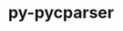 ---
title: "py-pycparser"
layout: cache
categories: [package, develop]
meta: {"compilers": ["apple-clang@16.0.0", "gcc@11.1.0", "gcc@11.4.0", "gcc@13.2.0", "gcc@7.3.1", "gcc@7.5.0", "gcc@9.4.0", "intel-oneapi-compilers@2025.1.0"], "num_specs": 141, "num_specs_by_stack": {"aws-isc": 1, "aws-isc-aarch64": 1, "bootstrap-aarch64-darwin": 35, "bootstrap-x86_64-linux-gnu": 43, "data-vis-sdk": 6, "e4s": 10, "e4s-neoverse-v2": 10, "e4s-neoverse_v1": 4, "e4s-oneapi": 12, "e4s-power": 3, "ml-linux-aarch64-cpu": 6, "ml-linux-aarch64-cuda": 6, "ml-linux-x86_64-cpu": 6, "ml-linux-x86_64-cuda": 6, "radiuss": 10, "root": 141}, "oss": ["amzn2", "sequoia", "ubuntu18.04", "ubuntu20.04", "ubuntu22.04", "ubuntu24.04"], "platforms": ["darwin", "linux"], "stacks": ["aws-isc", "aws-isc-aarch64", "bootstrap-aarch64-darwin", "bootstrap-x86_64-linux-gnu", "data-vis-sdk", "e4s", "e4s-neoverse-v2", "e4s-neoverse_v1", "e4s-oneapi", "e4s-power", "ml-linux-aarch64-cpu", "ml-linux-aarch64-cuda", "ml-linux-x86_64-cpu", "ml-linux-x86_64-cuda", "radiuss", "root"], "targets": ["aarch64", "neoverse_v1", "neoverse_v2", "ppc64le", "x86_64_v3"], "versions": ["2.21"]}
spec_details: [{"compiler": "gcc@13.2.0", "hash": "2ape5rwj74xlmfkssk7aywk3fknz3o4n", "os": "ubuntu24.04", "platform": "linux", "size": "-", "stacks": ["bootstrap-x86_64-linux-gnu", "root"], "target": "x86_64_v3", "variants": ["build_system=python_pip"], "versions": ["2.21"]}, {"compiler": "gcc@11.1.0", "hash": "3auwq3tmruvbz53stoy4eqygfy5xuiai", "os": "ubuntu20.04", "platform": "linux", "size": "-", "stacks": ["data-vis-sdk", "root"], "target": "x86_64_v3", "variants": ["build_system=python_pip"], "versions": ["2.21"]}, {"compiler": "gcc@11.4.0", "hash": "3bqgmfhsm3qkd2quohoqirptprrlqvxq", "os": "ubuntu22.04", "platform": "linux", "size": "-", "stacks": ["e4s-neoverse-v2", "root"], "target": "neoverse_v2", "variants": ["build_system=python_pip"], "versions": ["2.21"]}, {"compiler": "gcc@11.4.0", "hash": "3ebzkidu2arile37b6mleyuwapphlib6", "os": "ubuntu22.04", "platform": "linux", "size": "-", "stacks": ["e4s-neoverse-v2", "root"], "target": "neoverse_v2", "variants": ["build_system=python_pip"], "versions": ["2.21"]}, {"compiler": "apple-clang@16.0.0", "hash": "3khf5le5du6gy44agpzvm5uppos245pe", "os": "sequoia", "platform": "darwin", "size": "-", "stacks": ["bootstrap-aarch64-darwin", "root"], "target": "aarch64", "variants": ["build_system=python_pip"], "versions": ["2.21"]}, {"compiler": "gcc@13.2.0", "hash": "3nh3kb2lcgjqragoc73lkxz2vs2povuc", "os": "ubuntu24.04", "platform": "linux", "size": "-", "stacks": ["bootstrap-x86_64-linux-gnu", "root"], "target": "x86_64_v3", "variants": ["build_system=python_pip"], "versions": ["2.21"]}, {"compiler": "gcc@7.5.0", "hash": "4b4czjojpufmgvlt6qv5v54tlzmwpr56", "os": "ubuntu18.04", "platform": "linux", "size": "-", "stacks": ["radiuss", "root"], "target": "x86_64_v3", "variants": ["build_system=python_pip"], "versions": ["2.21"]}, {"compiler": "intel-oneapi-compilers@2025.1.0", "hash": "4d4uzdolb73vaexjoaok5gf4onsfcpig", "os": "ubuntu22.04", "platform": "linux", "size": "-", "stacks": ["e4s-oneapi", "root"], "target": "x86_64_v3", "variants": ["build_system=python_pip"], "versions": ["2.21"]}, {"compiler": "gcc@11.4.0", "hash": "4l4t7cc2wlvtv5gkwtrqfqr7hd6jdgi3", "os": "ubuntu22.04", "platform": "linux", "size": "-", "stacks": ["e4s-neoverse_v1", "root"], "target": "neoverse_v1", "variants": ["build_system=python_pip"], "versions": ["2.21"]}, {"compiler": "gcc@13.2.0", "hash": "4pzyy7pnoaxxdzt56skfrk6moqg2b3ly", "os": "ubuntu24.04", "platform": "linux", "size": "-", "stacks": ["bootstrap-x86_64-linux-gnu", "root"], "target": "x86_64_v3", "variants": ["build_system=python_pip"], "versions": ["2.21"]}, {"compiler": "gcc@13.2.0", "hash": "4r6z6o65rgx7ff6eyoswldroxilovh5p", "os": "ubuntu24.04", "platform": "linux", "size": "-", "stacks": ["bootstrap-x86_64-linux-gnu", "root"], "target": "x86_64_v3", "variants": ["build_system=python_pip"], "versions": ["2.21"]}, {"compiler": "gcc@11.4.0", "hash": "4uv3eoohoa66mnyyg6blqaz3lvtv7wsq", "os": "ubuntu22.04", "platform": "linux", "size": "-", "stacks": ["e4s", "root"], "target": "x86_64_v3", "variants": ["build_system=python_pip"], "versions": ["2.21"]}, {"compiler": "gcc@13.2.0", "hash": "4wcfyb55vqi3h5ygmseg3nmjrfjsojof", "os": "ubuntu24.04", "platform": "linux", "size": "-", "stacks": ["bootstrap-x86_64-linux-gnu", "root"], "target": "x86_64_v3", "variants": ["build_system=python_pip"], "versions": ["2.21"]}, {"compiler": "gcc@13.2.0", "hash": "4wtbuk4dijwanbdq7tuvc57sua6pmtia", "os": "ubuntu24.04", "platform": "linux", "size": "-", "stacks": ["bootstrap-x86_64-linux-gnu", "ml-linux-x86_64-cpu", "ml-linux-x86_64-cuda", "root"], "target": "x86_64_v3", "variants": ["build_system=python_pip"], "versions": ["2.21"]}, {"compiler": "intel-oneapi-compilers@2025.1.0", "hash": "4yscuc2cleovq2ysggeadu72t7wp2bcp", "os": "ubuntu22.04", "platform": "linux", "size": "-", "stacks": ["e4s-oneapi", "root"], "target": "x86_64_v3", "variants": ["build_system=python_pip"], "versions": ["2.21"]}, {"compiler": "apple-clang@16.0.0", "hash": "57bzt3dw3dftlbcopheudpd7succcgz6", "os": "sequoia", "platform": "darwin", "size": "-", "stacks": ["bootstrap-aarch64-darwin", "root"], "target": "aarch64", "variants": ["build_system=python_pip"], "versions": ["2.21"]}, {"compiler": "gcc@13.2.0", "hash": "5ddmj26jfd45hqo54oag3nemg3p272t2", "os": "ubuntu24.04", "platform": "linux", "size": "-", "stacks": ["bootstrap-x86_64-linux-gnu", "root"], "target": "x86_64_v3", "variants": ["build_system=python_pip"], "versions": ["2.21"]}, {"compiler": "gcc@7.3.1", "hash": "5fufy6c676qz7ks42xwnschnoyrjhc3f", "os": "amzn2", "platform": "linux", "size": "-", "stacks": ["aws-isc-aarch64", "root"], "target": "aarch64", "variants": ["build_system=python_pip"], "versions": ["2.21"]}, {"compiler": "apple-clang@16.0.0", "hash": "5ipiggqhvd75e4ktknujll6sbvytbv4u", "os": "sequoia", "platform": "darwin", "size": "-", "stacks": ["bootstrap-aarch64-darwin", "root"], "target": "aarch64", "variants": ["build_system=python_pip"], "versions": ["2.21"]}, {"compiler": "gcc@13.2.0", "hash": "5o2fxsrrgvhbtvcsy2fkvx46u3wgozx3", "os": "ubuntu24.04", "platform": "linux", "size": "-", "stacks": ["bootstrap-x86_64-linux-gnu", "root"], "target": "x86_64_v3", "variants": ["build_system=python_pip"], "versions": ["2.21"]}, {"compiler": "intel-oneapi-compilers@2025.1.0", "hash": "5qgp6pqorflt6seuozr7hnpzbke2ap5f", "os": "ubuntu22.04", "platform": "linux", "size": "-", "stacks": ["e4s-oneapi", "root"], "target": "x86_64_v3", "variants": ["build_system=python_pip"], "versions": ["2.21"]}, {"compiler": "gcc@11.4.0", "hash": "5saq3x6bq34bvnio25vya2skmtzynidb", "os": "ubuntu22.04", "platform": "linux", "size": "-", "stacks": ["e4s-neoverse-v2", "root"], "target": "neoverse_v2", "variants": ["build_system=python_pip"], "versions": ["2.21"]}, {"compiler": "gcc@13.2.0", "hash": "643uy5jyf7wnfemy4bv2rv2svzwqnvxm", "os": "ubuntu24.04", "platform": "linux", "size": "-", "stacks": ["bootstrap-x86_64-linux-gnu", "root"], "target": "x86_64_v3", "variants": ["build_system=python_pip"], "versions": ["2.21"]}, {"compiler": "apple-clang@16.0.0", "hash": "67zslkcvoysqqe4emaxd4ce67n4aserp", "os": "sequoia", "platform": "darwin", "size": "-", "stacks": ["bootstrap-aarch64-darwin", "root"], "target": "aarch64", "variants": ["build_system=python_pip"], "versions": ["2.21"]}, {"compiler": "apple-clang@16.0.0", "hash": "6kdhzrrexmkksoayrr5bmix7mefzqt6v", "os": "sequoia", "platform": "darwin", "size": "-", "stacks": ["bootstrap-aarch64-darwin", "root"], "target": "aarch64", "variants": ["build_system=python_pip"], "versions": ["2.21"]}, {"compiler": "gcc@13.2.0", "hash": "6r5uulkufnz3fnp2uhjpg4iiyapuhzfh", "os": "ubuntu24.04", "platform": "linux", "size": "-", "stacks": ["bootstrap-x86_64-linux-gnu", "root"], "target": "x86_64_v3", "variants": ["build_system=python_pip"], "versions": ["2.21"]}, {"compiler": "gcc@7.5.0", "hash": "6uiouqkumuom64xe6umn3l67jtzll2kf", "os": "ubuntu18.04", "platform": "linux", "size": "-", "stacks": ["radiuss", "root"], "target": "x86_64_v3", "variants": ["build_system=python_pip"], "versions": ["2.21"]}, {"compiler": "gcc@13.2.0", "hash": "74n4y2oibpzvoxpidjl53y4kzyerhy4v", "os": "ubuntu24.04", "platform": "linux", "size": "-", "stacks": ["bootstrap-x86_64-linux-gnu", "root"], "target": "x86_64_v3", "variants": ["build_system=python_pip"], "versions": ["2.21"]}, {"compiler": "gcc@11.1.0", "hash": "7jjzkgvd2orah4nlzlzovi3xyvmgporw", "os": "ubuntu20.04", "platform": "linux", "size": "-", "stacks": ["data-vis-sdk", "root"], "target": "x86_64_v3", "variants": ["build_system=python_pip"], "versions": ["2.21"]}, {"compiler": "gcc@13.2.0", "hash": "7l4cthmayx65yrldhohac4wlstrbdi3l", "os": "ubuntu24.04", "platform": "linux", "size": "-", "stacks": ["bootstrap-x86_64-linux-gnu", "root"], "target": "x86_64_v3", "variants": ["build_system=python_pip"], "versions": ["2.21"]}, {"compiler": "intel-oneapi-compilers@2025.1.0", "hash": "7uoay2q2txogmiu3lgvdgjxg2d4jfswx", "os": "ubuntu22.04", "platform": "linux", "size": "-", "stacks": ["e4s-oneapi", "root"], "target": "x86_64_v3", "variants": ["build_system=python_pip"], "versions": ["2.21"]}, {"compiler": "apple-clang@16.0.0", "hash": "abvk5uhxih4zdj4xdwdgmsmtqsdadb6m", "os": "sequoia", "platform": "darwin", "size": "-", "stacks": ["bootstrap-aarch64-darwin", "root"], "target": "aarch64", "variants": ["build_system=python_pip"], "versions": ["2.21"]}, {"compiler": "gcc@11.4.0", "hash": "arloalq4texvzyhjzotckksnovm5tn5q", "os": "ubuntu22.04", "platform": "linux", "size": "-", "stacks": ["e4s", "root"], "target": "x86_64_v3", "variants": ["build_system=python_pip"], "versions": ["2.21"]}, {"compiler": "gcc@11.4.0", "hash": "axguyfc2oyutll6wktmmwjzbrdkhj3p4", "os": "ubuntu22.04", "platform": "linux", "size": "-", "stacks": ["e4s-neoverse-v2", "root"], "target": "neoverse_v2", "variants": ["build_system=python_pip"], "versions": ["2.21"]}, {"compiler": "gcc@11.1.0", "hash": "bdgxu3w4vozdqqkrz5ti3wuxr5fvkb33", "os": "ubuntu20.04", "platform": "linux", "size": "-", "stacks": ["data-vis-sdk", "root"], "target": "x86_64_v3", "variants": ["build_system=python_pip"], "versions": ["2.21"]}, {"compiler": "gcc@11.4.0", "hash": "bfh2un3nwwy3nnwfv7hd3hfxa33yjuoj", "os": "ubuntu22.04", "platform": "linux", "size": "-", "stacks": ["e4s-neoverse-v2", "root"], "target": "neoverse_v2", "variants": ["build_system=python_pip"], "versions": ["2.21"]}, {"compiler": "gcc@11.4.0", "hash": "bo22pebx2c73aycnewkl25zida2oilvs", "os": "ubuntu22.04", "platform": "linux", "size": "-", "stacks": ["e4s-neoverse-v2", "root"], "target": "neoverse_v2", "variants": ["build_system=python_pip"], "versions": ["2.21"]}, {"compiler": "gcc@7.5.0", "hash": "bo5j4qlkzkw5hcthmtg65dg7sgyrilxr", "os": "ubuntu18.04", "platform": "linux", "size": "-", "stacks": ["radiuss", "root"], "target": "x86_64_v3", "variants": ["build_system=python_pip"], "versions": ["2.21"]}, {"compiler": "gcc@7.5.0", "hash": "byflvdtboftjftj4npyxhlbkbc2aeoh3", "os": "ubuntu18.04", "platform": "linux", "size": "-", "stacks": ["radiuss", "root"], "target": "x86_64_v3", "variants": ["build_system=python_pip"], "versions": ["2.21"]}, {"compiler": "gcc@11.4.0", "hash": "c6iihvebjw6k5f4ujo4mltxfjlbimw74", "os": "ubuntu22.04", "platform": "linux", "size": "-", "stacks": ["e4s-neoverse-v2", "root"], "target": "neoverse_v2", "variants": ["build_system=python_pip"], "versions": ["2.21"]}, {"compiler": "gcc@11.1.0", "hash": "ch4qltwa4mpfm4xodvx3zeh3bwmvhhwo", "os": "ubuntu20.04", "platform": "linux", "size": "-", "stacks": ["data-vis-sdk", "root"], "target": "x86_64_v3", "variants": ["build_system=python_pip"], "versions": ["2.21"]}, {"compiler": "apple-clang@16.0.0", "hash": "cvbbjhfrgkfdzopl2qfgdmxe56ket5sw", "os": "sequoia", "platform": "darwin", "size": "-", "stacks": ["bootstrap-aarch64-darwin", "root"], "target": "aarch64", "variants": ["build_system=python_pip"], "versions": ["2.21"]}, {"compiler": "gcc@11.4.0", "hash": "d5uya2tacuiuvkftea7kfmlqogcqhzfw", "os": "ubuntu22.04", "platform": "linux", "size": "-", "stacks": ["e4s", "root"], "target": "x86_64_v3", "variants": ["build_system=python_pip"], "versions": ["2.21"]}, {"compiler": "apple-clang@16.0.0", "hash": "d7vucnfbskdhdegqpo2qixxehsqhxzo3", "os": "sequoia", "platform": "darwin", "size": "-", "stacks": ["bootstrap-aarch64-darwin", "root"], "target": "aarch64", "variants": ["build_system=python_pip"], "versions": ["2.21"]}, {"compiler": "gcc@9.4.0", "hash": "dixvqefkuh5uiizsd7nsglymbpi3qcx3", "os": "ubuntu20.04", "platform": "linux", "size": "-", "stacks": ["e4s-power", "root"], "target": "ppc64le", "variants": ["build_system=python_pip"], "versions": ["2.21"]}, {"compiler": "intel-oneapi-compilers@2025.1.0", "hash": "dj32zorn64jlxucintyrekfqphovzq4q", "os": "ubuntu22.04", "platform": "linux", "size": "-", "stacks": ["e4s-oneapi", "root"], "target": "x86_64_v3", "variants": ["build_system=python_pip"], "versions": ["2.21"]}, {"compiler": "gcc@13.2.0", "hash": "dn5ysyitu6qg5z5bhyhn7nbpwrhwiceb", "os": "ubuntu24.04", "platform": "linux", "size": "-", "stacks": ["bootstrap-x86_64-linux-gnu", "root"], "target": "x86_64_v3", "variants": ["build_system=python_pip"], "versions": ["2.21"]}, {"compiler": "apple-clang@16.0.0", "hash": "ecgmtxp6zjd2zhwolbwqj6ujqz63xmfp", "os": "sequoia", "platform": "darwin", "size": "-", "stacks": ["bootstrap-aarch64-darwin", "root"], "target": "aarch64", "variants": ["build_system=python_pip"], "versions": ["2.21"]}, {"compiler": "gcc@13.2.0", "hash": "eihhom622ckm3uicxmycrwt7kqfpjytu", "os": "ubuntu24.04", "platform": "linux", "size": "-", "stacks": ["bootstrap-x86_64-linux-gnu", "ml-linux-x86_64-cpu", "ml-linux-x86_64-cuda", "root"], "target": "x86_64_v3", "variants": ["build_system=python_pip"], "versions": ["2.21"]}, {"compiler": "apple-clang@16.0.0", "hash": "ekiq7y6vc7qghjq4y66q4tcgiz7knufx", "os": "sequoia", "platform": "darwin", "size": "-", "stacks": ["bootstrap-aarch64-darwin", "root"], "target": "aarch64", "variants": ["build_system=python_pip"], "versions": ["2.21"]}, {"compiler": "gcc@13.2.0", "hash": "evvzxtzjgohf2jeir3xpbwbw4ogl6c4t", "os": "ubuntu24.04", "platform": "linux", "size": "-", "stacks": ["bootstrap-x86_64-linux-gnu", "root"], "target": "x86_64_v3", "variants": ["build_system=python_pip"], "versions": ["2.21"]}, {"compiler": "gcc@11.4.0", "hash": "f6gq74cqjzehhlfqscmepaddt7rac5mx", "os": "ubuntu22.04", "platform": "linux", "size": "-", "stacks": ["e4s-neoverse_v1", "root"], "target": "neoverse_v1", "variants": ["build_system=python_pip"], "versions": ["2.21"]}, {"compiler": "intel-oneapi-compilers@2025.1.0", "hash": "f7f5mjvpilfncfuqpd2zmpwy6dbbzjh5", "os": "ubuntu22.04", "platform": "linux", "size": "-", "stacks": ["e4s-oneapi", "root"], "target": "x86_64_v3", "variants": ["build_system=python_pip"], "versions": ["2.21"]}, {"compiler": "gcc@11.4.0", "hash": "fd7fl26fylghwfkpil2224zuyg7gwnax", "os": "ubuntu22.04", "platform": "linux", "size": "-", "stacks": ["e4s", "root"], "target": "x86_64_v3", "variants": ["build_system=python_pip"], "versions": ["2.21"]}, {"compiler": "apple-clang@16.0.0", "hash": "fe3hcgp4sbhe3sqx5zruzz4ow2xd57md", "os": "sequoia", "platform": "darwin", "size": "-", "stacks": ["bootstrap-aarch64-darwin", "root"], "target": "aarch64", "variants": ["build_system=python_pip"], "versions": ["2.21"]}, {"compiler": "gcc@13.2.0", "hash": "fedpw2xndaidjtm7inm3scs7bc3rdeu4", "os": "ubuntu24.04", "platform": "linux", "size": "-", "stacks": ["bootstrap-x86_64-linux-gnu", "root"], "target": "x86_64_v3", "variants": ["build_system=python_pip"], "versions": ["2.21"]}, {"compiler": "gcc@13.2.0", "hash": "fmgki6nhdrzak4i4b5ntjqnzue3o3uag", "os": "ubuntu24.04", "platform": "linux", "size": "-", "stacks": ["bootstrap-x86_64-linux-gnu", "ml-linux-x86_64-cpu", "ml-linux-x86_64-cuda", "root"], "target": "x86_64_v3", "variants": ["build_system=python_pip"], "versions": ["2.21"]}, {"compiler": "apple-clang@16.0.0", "hash": "fsvw76p6qqjzsnhp2cvepeylakutls3j", "os": "sequoia", "platform": "darwin", "size": "-", "stacks": ["bootstrap-aarch64-darwin", "root"], "target": "aarch64", "variants": ["build_system=python_pip"], "versions": ["2.21"]}, {"compiler": "gcc@11.4.0", "hash": "gpqamrlp6s3glhymdwxmvx2r27m6btjy", "os": "ubuntu22.04", "platform": "linux", "size": "-", "stacks": ["e4s-neoverse-v2", "root"], "target": "neoverse_v2", "variants": ["build_system=python_pip"], "versions": ["2.21"]}, {"compiler": "apple-clang@16.0.0", "hash": "gqmvq62karzzjvgzzhprq626petvntbb", "os": "sequoia", "platform": "darwin", "size": "-", "stacks": ["bootstrap-aarch64-darwin", "root"], "target": "aarch64", "variants": ["build_system=python_pip"], "versions": ["2.21"]}, {"compiler": "gcc@13.2.0", "hash": "guyjctgvrd2v6b7woe7h7za7dx5rgtqa", "os": "ubuntu24.04", "platform": "linux", "size": "-", "stacks": ["bootstrap-x86_64-linux-gnu", "root"], "target": "x86_64_v3", "variants": ["build_system=python_pip"], "versions": ["2.21"]}, {"compiler": "gcc@13.2.0", "hash": "h54ksu2srziidyfpeeqfy7qi4v34ukls", "os": "ubuntu24.04", "platform": "linux", "size": "-", "stacks": ["bootstrap-x86_64-linux-gnu", "root"], "target": "x86_64_v3", "variants": ["build_system=python_pip"], "versions": ["2.21"]}, {"compiler": "gcc@13.2.0", "hash": "haqorvxa75oozqynexn5qlyg7ko4shy4", "os": "ubuntu24.04", "platform": "linux", "size": "-", "stacks": ["bootstrap-x86_64-linux-gnu", "root"], "target": "x86_64_v3", "variants": ["build_system=python_pip"], "versions": ["2.21"]}, {"compiler": "gcc@13.2.0", "hash": "hcdbbhmik3cnoxxclzkc7r5yvkolvc4n", "os": "ubuntu24.04", "platform": "linux", "size": "-", "stacks": ["bootstrap-x86_64-linux-gnu", "root"], "target": "x86_64_v3", "variants": ["build_system=python_pip"], "versions": ["2.21"]}, {"compiler": "gcc@11.4.0", "hash": "hcg3wztfjqvzbcmjtxtyzevl7c7l4rhk", "os": "ubuntu22.04", "platform": "linux", "size": "-", "stacks": ["e4s-neoverse-v2", "root"], "target": "neoverse_v2", "variants": ["build_system=python_pip"], "versions": ["2.21"]}, {"compiler": "gcc@13.2.0", "hash": "hh2pzodz3pvkz6pbyk3ckhkxb5v3aznd", "os": "ubuntu24.04", "platform": "linux", "size": "-", "stacks": ["ml-linux-aarch64-cpu", "ml-linux-aarch64-cuda", "root"], "target": "aarch64", "variants": ["build_system=python_pip"], "versions": ["2.21"]}, {"compiler": "gcc@13.2.0", "hash": "hhvj4mniovsnhzpgplhfjggtehg5xcmg", "os": "ubuntu24.04", "platform": "linux", "size": "-", "stacks": ["bootstrap-x86_64-linux-gnu", "root"], "target": "x86_64_v3", "variants": ["build_system=python_pip"], "versions": ["2.21"]}, {"compiler": "gcc@13.2.0", "hash": "hm3mtueo6abtg2ei7g7th3zounhhufdh", "os": "ubuntu24.04", "platform": "linux", "size": "-", "stacks": ["bootstrap-x86_64-linux-gnu", "ml-linux-x86_64-cpu", "ml-linux-x86_64-cuda", "root"], "target": "x86_64_v3", "variants": ["build_system=python_pip"], "versions": ["2.21"]}, {"compiler": "gcc@13.2.0", "hash": "hoqzxrsbvmpriredepjneykrpnvz5vcr", "os": "ubuntu24.04", "platform": "linux", "size": "-", "stacks": ["ml-linux-aarch64-cpu", "ml-linux-aarch64-cuda", "root"], "target": "aarch64", "variants": ["build_system=python_pip"], "versions": ["2.21"]}, {"compiler": "gcc@9.4.0", "hash": "iepnvwojuynlhvgbqx7obw2sp22prcma", "os": "ubuntu20.04", "platform": "linux", "size": "-", "stacks": ["e4s-power", "root"], "target": "ppc64le", "variants": ["build_system=python_pip"], "versions": ["2.21"]}, {"compiler": "apple-clang@16.0.0", "hash": "il2tv36ttccdwh4km2sy23irwk5fz2lp", "os": "sequoia", "platform": "darwin", "size": "-", "stacks": ["bootstrap-aarch64-darwin", "root"], "target": "aarch64", "variants": ["build_system=python_pip"], "versions": ["2.21"]}, {"compiler": "gcc@11.4.0", "hash": "irfmk2ttr6tetsrvd63zsmsbutobntzc", "os": "ubuntu22.04", "platform": "linux", "size": "-", "stacks": ["e4s-neoverse_v1", "root"], "target": "neoverse_v1", "variants": ["build_system=python_pip"], "versions": ["2.21"]}, {"compiler": "apple-clang@16.0.0", "hash": "iuezhepcjhfob25esx6x6qaiijwhul4b", "os": "sequoia", "platform": "darwin", "size": "-", "stacks": ["bootstrap-aarch64-darwin", "root"], "target": "aarch64", "variants": ["build_system=python_pip"], "versions": ["2.21"]}, {"compiler": "apple-clang@16.0.0", "hash": "j3eslurv2hpopglsppzluykdlzazhawe", "os": "sequoia", "platform": "darwin", "size": "-", "stacks": ["bootstrap-aarch64-darwin", "root"], "target": "aarch64", "variants": ["build_system=python_pip"], "versions": ["2.21"]}, {"compiler": "gcc@13.2.0", "hash": "j7rr24uuzdcvbi4tscn6z5nxj2hgteth", "os": "ubuntu24.04", "platform": "linux", "size": "-", "stacks": ["bootstrap-x86_64-linux-gnu", "root"], "target": "x86_64_v3", "variants": ["build_system=python_pip"], "versions": ["2.21"]}, {"compiler": "gcc@13.2.0", "hash": "jvsxr2pojuda7bisjlel7fwa4divfsjz", "os": "ubuntu24.04", "platform": "linux", "size": "-", "stacks": ["ml-linux-aarch64-cpu", "ml-linux-aarch64-cuda", "root"], "target": "aarch64", "variants": ["build_system=python_pip"], "versions": ["2.21"]}, {"compiler": "apple-clang@16.0.0", "hash": "jw64wzkpk6c2puletrejkibtnv3n2yrd", "os": "sequoia", "platform": "darwin", "size": "-", "stacks": ["bootstrap-aarch64-darwin", "root"], "target": "aarch64", "variants": ["build_system=python_pip"], "versions": ["2.21"]}, {"compiler": "apple-clang@16.0.0", "hash": "k3clicu7bavggm3gjk25ztjfxnvsqxco", "os": "sequoia", "platform": "darwin", "size": "-", "stacks": ["bootstrap-aarch64-darwin", "root"], "target": "aarch64", "variants": ["build_system=python_pip"], "versions": ["2.21"]}, {"compiler": "gcc@7.5.0", "hash": "ksxwqdp2xoncoocii7bq2n4hh2i743im", "os": "ubuntu18.04", "platform": "linux", "size": "-", "stacks": ["radiuss", "root"], "target": "x86_64_v3", "variants": ["build_system=python_pip"], "versions": ["2.21"]}, {"compiler": "gcc@13.2.0", "hash": "kvk25eisfvfbu3djdqamro24nbabrrzp", "os": "ubuntu24.04", "platform": "linux", "size": "-", "stacks": ["bootstrap-x86_64-linux-gnu", "root"], "target": "x86_64_v3", "variants": ["build_system=python_pip"], "versions": ["2.21"]}, {"compiler": "gcc@13.2.0", "hash": "kwx4dnt4wrngnrgp4l2idygeuumwb6yg", "os": "ubuntu24.04", "platform": "linux", "size": "-", "stacks": ["bootstrap-x86_64-linux-gnu", "root"], "target": "x86_64_v3", "variants": ["build_system=python_pip"], "versions": ["2.21"]}, {"compiler": "gcc@7.5.0", "hash": "laeahlxtcay7myypqaowrvhdmnrlj2q7", "os": "ubuntu18.04", "platform": "linux", "size": "-", "stacks": ["radiuss", "root"], "target": "x86_64_v3", "variants": ["build_system=python_pip"], "versions": ["2.21"]}, {"compiler": "gcc@9.4.0", "hash": "lca2gsdogfh4nofgxxm66cv42x4lkenz", "os": "ubuntu20.04", "platform": "linux", "size": "-", "stacks": ["e4s-power", "root"], "target": "ppc64le", "variants": ["build_system=python_pip"], "versions": ["2.21"]}, {"compiler": "gcc@7.5.0", "hash": "lg2ls5ytxohqghdzfsnobcxibk7xwakm", "os": "ubuntu18.04", "platform": "linux", "size": "-", "stacks": ["radiuss", "root"], "target": "x86_64_v3", "variants": ["build_system=python_pip"], "versions": ["2.21"]}, {"compiler": "apple-clang@16.0.0", "hash": "lqjzel6kgra5mhcwzhvokyccyib56eon", "os": "sequoia", "platform": "darwin", "size": "-", "stacks": ["bootstrap-aarch64-darwin", "root"], "target": "aarch64", "variants": ["build_system=python_pip"], "versions": ["2.21"]}, {"compiler": "apple-clang@16.0.0", "hash": "m2a2bj3gye4ftaaoetqumyoyoo5ngoqg", "os": "sequoia", "platform": "darwin", "size": "-", "stacks": ["bootstrap-aarch64-darwin", "root"], "target": "aarch64", "variants": ["build_system=python_pip"], "versions": ["2.21"]}, {"compiler": "gcc@7.3.1", "hash": "mhuki6hknwlli4w2z5jivdguk7yozs25", "os": "amzn2", "platform": "linux", "size": "-", "stacks": ["aws-isc", "root"], "target": "x86_64_v3", "variants": ["build_system=python_pip"], "versions": ["2.21"]}, {"compiler": "gcc@11.4.0", "hash": "mrragbignluhzgguopd4s6d5qdo7svl3", "os": "ubuntu22.04", "platform": "linux", "size": "-", "stacks": ["e4s-neoverse_v1", "root"], "target": "neoverse_v1", "variants": ["build_system=python_pip"], "versions": ["2.21"]}, {"compiler": "gcc@13.2.0", "hash": "mvai7onaeebvm74tqjgbsy3jo32mpza6", "os": "ubuntu24.04", "platform": "linux", "size": "-", "stacks": ["bootstrap-x86_64-linux-gnu", "root"], "target": "x86_64_v3", "variants": ["build_system=python_pip"], "versions": ["2.21"]}, {"compiler": "apple-clang@16.0.0", "hash": "mxq5ra7xmapjzmrne36fit5heotc4e64", "os": "sequoia", "platform": "darwin", "size": "-", "stacks": ["bootstrap-aarch64-darwin", "root"], "target": "aarch64", "variants": ["build_system=python_pip"], "versions": ["2.21"]}, {"compiler": "apple-clang@16.0.0", "hash": "nc2r577cjtcguchwvubdcnky6iz5crn6", "os": "sequoia", "platform": "darwin", "size": "-", "stacks": ["bootstrap-aarch64-darwin", "root"], "target": "aarch64", "variants": ["build_system=python_pip"], "versions": ["2.21"]}, {"compiler": "gcc@11.4.0", "hash": "nhumn2ex65wvasgejlwpft5wdjuctleg", "os": "ubuntu22.04", "platform": "linux", "size": "-", "stacks": ["e4s", "root"], "target": "x86_64_v3", "variants": ["build_system=python_pip"], "versions": ["2.21"]}, {"compiler": "gcc@13.2.0", "hash": "niuia5owhngdaneixad64ww5wbaos6kz", "os": "ubuntu24.04", "platform": "linux", "size": "-", "stacks": ["bootstrap-x86_64-linux-gnu", "root"], "target": "x86_64_v3", "variants": ["build_system=python_pip"], "versions": ["2.21"]}, {"compiler": "apple-clang@16.0.0", "hash": "nuvctdsko32arc52w67p323r7uwpfupi", "os": "sequoia", "platform": "darwin", "size": "-", "stacks": ["bootstrap-aarch64-darwin", "root"], "target": "aarch64", "variants": ["build_system=python_pip"], "versions": ["2.21"]}, {"compiler": "gcc@13.2.0", "hash": "nze6duhjulosn2gsmwocmqzexgslbolm", "os": "ubuntu24.04", "platform": "linux", "size": "-", "stacks": ["ml-linux-aarch64-cpu", "ml-linux-aarch64-cuda", "root"], "target": "aarch64", "variants": ["build_system=python_pip"], "versions": ["2.21"]}, {"compiler": "gcc@13.2.0", "hash": "o3yvb7oww3xx6ns35tnd6bozy6bvoetk", "os": "ubuntu24.04", "platform": "linux", "size": "-", "stacks": ["bootstrap-x86_64-linux-gnu", "root"], "target": "x86_64_v3", "variants": ["build_system=python_pip"], "versions": ["2.21"]}, {"compiler": "apple-clang@16.0.0", "hash": "oreqcthnwdruxiok6xj5odjsywvvwv6n", "os": "sequoia", "platform": "darwin", "size": "-", "stacks": ["bootstrap-aarch64-darwin", "root"], "target": "aarch64", "variants": ["build_system=python_pip"], "versions": ["2.21"]}, {"compiler": "intel-oneapi-compilers@2025.1.0", "hash": "pbl2zlv4tvr2juivrblwigrdgo6uytav", "os": "ubuntu22.04", "platform": "linux", "size": "-", "stacks": ["e4s-oneapi", "root"], "target": "x86_64_v3", "variants": ["build_system=python_pip"], "versions": ["2.21"]}, {"compiler": "apple-clang@16.0.0", "hash": "poylxkz5m3wdntacgt4sztsgfvcovzkz", "os": "sequoia", "platform": "darwin", "size": "-", "stacks": ["bootstrap-aarch64-darwin", "root"], "target": "aarch64", "variants": ["build_system=python_pip"], "versions": ["2.21"]}, {"compiler": "apple-clang@16.0.0", "hash": "ppw3f2t6s74sp2fi7bewzfuhw5x2v7ad", "os": "sequoia", "platform": "darwin", "size": "-", "stacks": ["bootstrap-aarch64-darwin", "root"], "target": "aarch64", "variants": ["build_system=python_pip"], "versions": ["2.21"]}, {"compiler": "gcc@11.4.0", "hash": "qmsgajvdqd7c4socpczywmswfw5eao6o", "os": "ubuntu22.04", "platform": "linux", "size": "-", "stacks": ["e4s", "root"], "target": "x86_64_v3", "variants": ["build_system=python_pip"], "versions": ["2.21"]}, {"compiler": "apple-clang@16.0.0", "hash": "qu562spmljvdvqz3d44xgwehpxckfxnd", "os": "sequoia", "platform": "darwin", "size": "-", "stacks": ["bootstrap-aarch64-darwin", "root"], "target": "aarch64", "variants": ["build_system=python_pip"], "versions": ["2.21"]}, {"compiler": "intel-oneapi-compilers@2025.1.0", "hash": "rcvgoajyypyka7fhftiymmmojpvaoi3u", "os": "ubuntu22.04", "platform": "linux", "size": "-", "stacks": ["e4s-oneapi", "root"], "target": "x86_64_v3", "variants": ["build_system=python_pip"], "versions": ["2.21"]}, {"compiler": "gcc@13.2.0", "hash": "rlqfsiovqbvjtotmuzjgetatzd27ykow", "os": "ubuntu24.04", "platform": "linux", "size": "-", "stacks": ["ml-linux-aarch64-cpu", "ml-linux-aarch64-cuda", "root"], "target": "aarch64", "variants": ["build_system=python_pip"], "versions": ["2.21"]}, {"compiler": "gcc@13.2.0", "hash": "rnzaqqlpegzzosrukuqjgfuik4hsi4uc", "os": "ubuntu24.04", "platform": "linux", "size": "-", "stacks": ["bootstrap-x86_64-linux-gnu", "root"], "target": "x86_64_v3", "variants": ["build_system=python_pip"], "versions": ["2.21"]}, {"compiler": "gcc@13.2.0", "hash": "rveeikoamra6esusyxkn3tqawqieuc4l", "os": "ubuntu24.04", "platform": "linux", "size": "-", "stacks": ["bootstrap-x86_64-linux-gnu", "ml-linux-x86_64-cpu", "ml-linux-x86_64-cuda", "root"], "target": "x86_64_v3", "variants": ["build_system=python_pip"], "versions": ["2.21"]}, {"compiler": "gcc@13.2.0", "hash": "rxsphwdnlk67ouszedocidtzj2j6xrzi", "os": "ubuntu24.04", "platform": "linux", "size": "-", "stacks": ["bootstrap-x86_64-linux-gnu", "root"], "target": "x86_64_v3", "variants": ["build_system=python_pip"], "versions": ["2.21"]}, {"compiler": "gcc@11.4.0", "hash": "rzsnlkd3bcajjuw5yilxcxuxb32nfpuu", "os": "ubuntu22.04", "platform": "linux", "size": "-", "stacks": ["e4s-neoverse-v2", "root"], "target": "neoverse_v2", "variants": ["build_system=python_pip"], "versions": ["2.21"]}, {"compiler": "gcc@11.4.0", "hash": "s5vvj5uq553lusytvay5c5lb424h65l7", "os": "ubuntu22.04", "platform": "linux", "size": "-", "stacks": ["e4s", "root"], "target": "x86_64_v3", "variants": ["build_system=python_pip"], "versions": ["2.21"]}, {"compiler": "gcc@13.2.0", "hash": "s6s5ryp5fhbu4f6ewwsn3vqvfaxzxgjv", "os": "ubuntu24.04", "platform": "linux", "size": "-", "stacks": ["bootstrap-x86_64-linux-gnu", "root"], "target": "x86_64_v3", "variants": ["build_system=python_pip"], "versions": ["2.21"]}, {"compiler": "gcc@13.2.0", "hash": "se5nrhibeov4slqyedmrd6aoepearnkg", "os": "ubuntu24.04", "platform": "linux", "size": "-", "stacks": ["bootstrap-x86_64-linux-gnu", "root"], "target": "x86_64_v3", "variants": ["build_system=python_pip"], "versions": ["2.21"]}, {"compiler": "gcc@13.2.0", "hash": "shs3i3cixb6dmvynvzvju7soatxgi3z4", "os": "ubuntu24.04", "platform": "linux", "size": "-", "stacks": ["bootstrap-x86_64-linux-gnu", "root"], "target": "x86_64_v3", "variants": ["build_system=python_pip"], "versions": ["2.21"]}, {"compiler": "apple-clang@16.0.0", "hash": "srpsteio3g4qzlmg4ieolv5i45c5u4lh", "os": "sequoia", "platform": "darwin", "size": "-", "stacks": ["bootstrap-aarch64-darwin", "root"], "target": "aarch64", "variants": ["build_system=python_pip"], "versions": ["2.21"]}, {"compiler": "gcc@13.2.0", "hash": "sth2giwyz2grgxdrzxjjvzdgcuzpcmbb", "os": "ubuntu24.04", "platform": "linux", "size": "-", "stacks": ["bootstrap-x86_64-linux-gnu", "root"], "target": "x86_64_v3", "variants": ["build_system=python_pip"], "versions": ["2.21"]}, {"compiler": "gcc@11.4.0", "hash": "syg2jx7flopyaxewihqlqqmf7lmxub7y", "os": "ubuntu22.04", "platform": "linux", "size": "-", "stacks": ["e4s", "root"], "target": "x86_64_v3", "variants": ["build_system=python_pip"], "versions": ["2.21"]}, {"compiler": "gcc@13.2.0", "hash": "tf3vrx7h7fify5njyobnvtnbojfvsq2v", "os": "ubuntu24.04", "platform": "linux", "size": "-", "stacks": ["bootstrap-x86_64-linux-gnu", "root"], "target": "x86_64_v3", "variants": ["build_system=python_pip"], "versions": ["2.21"]}, {"compiler": "gcc@11.4.0", "hash": "tkkkbs5nulhi2qnamvy54bg7pbqip5ji", "os": "ubuntu22.04", "platform": "linux", "size": "-", "stacks": ["e4s", "root"], "target": "x86_64_v3", "variants": ["build_system=python_pip"], "versions": ["2.21"]}, {"compiler": "apple-clang@16.0.0", "hash": "uhopnsnrrdrcp2f6yz35j5fxxqce5wye", "os": "sequoia", "platform": "darwin", "size": "-", "stacks": ["bootstrap-aarch64-darwin", "root"], "target": "aarch64", "variants": ["build_system=python_pip"], "versions": ["2.21"]}, {"compiler": "apple-clang@16.0.0", "hash": "v3bdxd2w4jtylynpcumaeeiske4dw62j", "os": "sequoia", "platform": "darwin", "size": "-", "stacks": ["bootstrap-aarch64-darwin", "root"], "target": "aarch64", "variants": ["build_system=python_pip"], "versions": ["2.21"]}, {"compiler": "apple-clang@16.0.0", "hash": "v5yhltpkerdqm6dvazw3i6pu4bfia4yy", "os": "sequoia", "platform": "darwin", "size": "-", "stacks": ["bootstrap-aarch64-darwin", "root"], "target": "aarch64", "variants": ["build_system=python_pip"], "versions": ["2.21"]}, {"compiler": "apple-clang@16.0.0", "hash": "vljn2agicm2psgidowdlawszpfwbb3gq", "os": "sequoia", "platform": "darwin", "size": "-", "stacks": ["bootstrap-aarch64-darwin", "root"], "target": "aarch64", "variants": ["build_system=python_pip"], "versions": ["2.21"]}, {"compiler": "gcc@11.4.0", "hash": "vnmuet63qwedllamdekdqtkx27e4ha4b", "os": "ubuntu22.04", "platform": "linux", "size": "-", "stacks": ["e4s", "root"], "target": "x86_64_v3", "variants": ["build_system=python_pip"], "versions": ["2.21"]}, {"compiler": "intel-oneapi-compilers@2025.1.0", "hash": "vva32fiuuun5bjtvufbfiofzezni3zlw", "os": "ubuntu22.04", "platform": "linux", "size": "-", "stacks": ["e4s-oneapi", "root"], "target": "x86_64_v3", "variants": ["build_system=python_pip"], "versions": ["2.21"]}, {"compiler": "gcc@13.2.0", "hash": "wadc3npa6l5cn4zsbhu2r5sahkh7pdyc", "os": "ubuntu24.04", "platform": "linux", "size": "-", "stacks": ["bootstrap-x86_64-linux-gnu", "root"], "target": "x86_64_v3", "variants": ["build_system=python_pip"], "versions": ["2.21"]}, {"compiler": "gcc@13.2.0", "hash": "wboov4bhnbs55m2vr4ilk7mpp4tns7at", "os": "ubuntu24.04", "platform": "linux", "size": "-", "stacks": ["bootstrap-x86_64-linux-gnu", "root"], "target": "x86_64_v3", "variants": ["build_system=python_pip"], "versions": ["2.21"]}, {"compiler": "gcc@7.5.0", "hash": "wj6mhb54axlpm6bbjvyjw5z3nsgwixna", "os": "ubuntu18.04", "platform": "linux", "size": "-", "stacks": ["radiuss", "root"], "target": "x86_64_v3", "variants": ["build_system=python_pip"], "versions": ["2.21"]}, {"compiler": "intel-oneapi-compilers@2025.1.0", "hash": "wsys3xs6amdvcldtsn3u7bmi4pqqbiis", "os": "ubuntu22.04", "platform": "linux", "size": "-", "stacks": ["e4s-oneapi", "root"], "target": "x86_64_v3", "variants": ["build_system=python_pip"], "versions": ["2.21"]}, {"compiler": "gcc@13.2.0", "hash": "wyoezpq6p42gzvxbhugbmaaoxuudpj3x", "os": "ubuntu24.04", "platform": "linux", "size": "-", "stacks": ["ml-linux-aarch64-cpu", "ml-linux-aarch64-cuda", "root"], "target": "aarch64", "variants": ["build_system=python_pip"], "versions": ["2.21"]}, {"compiler": "gcc@11.1.0", "hash": "xcd7642oilgmoyn6cw7zgz7hv7woao2i", "os": "ubuntu20.04", "platform": "linux", "size": "-", "stacks": ["data-vis-sdk", "root"], "target": "x86_64_v3", "variants": ["build_system=python_pip"], "versions": ["2.21"]}, {"compiler": "gcc@7.5.0", "hash": "xdks2rkgeui45xd5gsjqxlw2ymr6mvkd", "os": "ubuntu18.04", "platform": "linux", "size": "-", "stacks": ["radiuss", "root"], "target": "x86_64_v3", "variants": ["build_system=python_pip"], "versions": ["2.21"]}, {"compiler": "apple-clang@16.0.0", "hash": "xk5r5c4zlnzfiwsodbar5asqbpekecqr", "os": "sequoia", "platform": "darwin", "size": "-", "stacks": ["bootstrap-aarch64-darwin", "root"], "target": "aarch64", "variants": ["build_system=python_pip"], "versions": ["2.21"]}, {"compiler": "gcc@13.2.0", "hash": "xuwroh3mne4cf2njtlxa2t7yzhx2evsn", "os": "ubuntu24.04", "platform": "linux", "size": "-", "stacks": ["bootstrap-x86_64-linux-gnu", "ml-linux-x86_64-cpu", "ml-linux-x86_64-cuda", "root"], "target": "x86_64_v3", "variants": ["build_system=python_pip"], "versions": ["2.21"]}, {"compiler": "gcc@13.2.0", "hash": "xxtr5xyko3wtak2sil77xumkencsht7f", "os": "ubuntu24.04", "platform": "linux", "size": "-", "stacks": ["bootstrap-x86_64-linux-gnu", "root"], "target": "x86_64_v3", "variants": ["build_system=python_pip"], "versions": ["2.21"]}, {"compiler": "apple-clang@16.0.0", "hash": "y2hddqejekpqztpe2iim2hvhfn55q4vt", "os": "sequoia", "platform": "darwin", "size": "-", "stacks": ["bootstrap-aarch64-darwin", "root"], "target": "aarch64", "variants": ["build_system=python_pip"], "versions": ["2.21"]}, {"compiler": "apple-clang@16.0.0", "hash": "y7o7cz6qgfdewpmtf3gk5kacretvtj2u", "os": "sequoia", "platform": "darwin", "size": "-", "stacks": ["bootstrap-aarch64-darwin", "root"], "target": "aarch64", "variants": ["build_system=python_pip"], "versions": ["2.21"]}, {"compiler": "gcc@13.2.0", "hash": "ydelwacx6gi5buyusfmgynjjq3rvqgpp", "os": "ubuntu24.04", "platform": "linux", "size": "-", "stacks": ["bootstrap-x86_64-linux-gnu", "root"], "target": "x86_64_v3", "variants": ["build_system=python_pip"], "versions": ["2.21"]}, {"compiler": "gcc@7.5.0", "hash": "yj7jkv2qlqvmsoypy6rldmfxhsl2safo", "os": "ubuntu18.04", "platform": "linux", "size": "-", "stacks": ["radiuss", "root"], "target": "x86_64_v3", "variants": ["build_system=python_pip"], "versions": ["2.21"]}, {"compiler": "intel-oneapi-compilers@2025.1.0", "hash": "yt2fzo2tfhdudphmrqqpn5o4phf6mj22", "os": "ubuntu22.04", "platform": "linux", "size": "-", "stacks": ["e4s-oneapi", "root"], "target": "x86_64_v3", "variants": ["build_system=python_pip"], "versions": ["2.21"]}, {"compiler": "intel-oneapi-compilers@2025.1.0", "hash": "zblhf6run4dughkpumas4fjt6nfwhojr", "os": "ubuntu22.04", "platform": "linux", "size": "-", "stacks": ["e4s-oneapi", "root"], "target": "x86_64_v3", "variants": ["build_system=python_pip"], "versions": ["2.21"]}, {"compiler": "gcc@11.1.0", "hash": "zjnq24bwapmt4l53z54pklaevmnl52di", "os": "ubuntu20.04", "platform": "linux", "size": "-", "stacks": ["data-vis-sdk", "root"], "target": "x86_64_v3", "variants": ["build_system=python_pip"], "versions": ["2.21"]}, {"compiler": "gcc@13.2.0", "hash": "zn55mfn4tcgtsk37v4lyl2p23gbxunbz", "os": "ubuntu24.04", "platform": "linux", "size": "-", "stacks": ["bootstrap-x86_64-linux-gnu", "root"], "target": "x86_64_v3", "variants": ["build_system=python_pip"], "versions": ["2.21"]}]
---